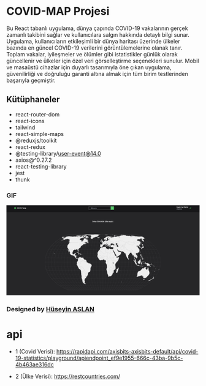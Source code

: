 # COVID-MAP Projesi

Bu React tabanlı uygulama, dünya çapında COVID-19 vakalarının gerçek zamanlı takibini sağlar ve kullanıcılara salgın hakkında detaylı bilgi sunar. Uygulama, kullanıcıların etkileşimli bir dünya haritası üzerinde ülkeler bazında en güncel COVID-19 verilerini görüntülemelerine olanak tanır. Toplam vakalar, iyileşmeler ve ölümler gibi istatistikler günlük olarak güncellenir ve ülkeler için özel veri görselleştirme seçenekleri sunulur. Mobil ve masaüstü cihazlar için duyarlı tasarımıyla öne çıkan uygulama, güvenilirliği ve doğruluğu garanti altına almak için tüm birim testlerinden başarıyla geçmiştir.

## Kütüphaneler

- react-router-dom
- react-icons
- tailwind
- react-simple-maps
- @reduxjs/toolkit
- react-redux
- @testing-library/user-event@14.0
- axios@^0.27.2
- react-testing-library
- jest
- thunk


### GIF


<img src="./public/Aug-25-2024 23-50-04.gif"/>



###  Designed by <a href="https://www.linkedin.com/in/h%C3%BCseyin-aslan-128519203/" target="_blank">Hüseyin ASLAN</a> 



# api

- 1 (Covid Verisi): https://rapidapi.com/axisbits-axisbits-default/api/covid-19-statistics/playground/apiendpoint_ef9e1955-666c-43ba-9b5c-4b463ae316dc

- 2 (Ülke Verisi): https://restcountries.com/

